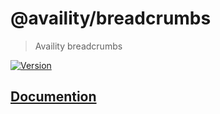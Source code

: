 # @availity/breadcrumbs

> Availity breadcrumbs

[![Version](https://img.shields.io/npm/v/@availity/breadcrumbs.svg?style=for-the-badge)](https://www.npmjs.com/package/@availity/breadcrumbs)

## [Documention](https://availity.github.io/availity-react/components/breadcrumbs)